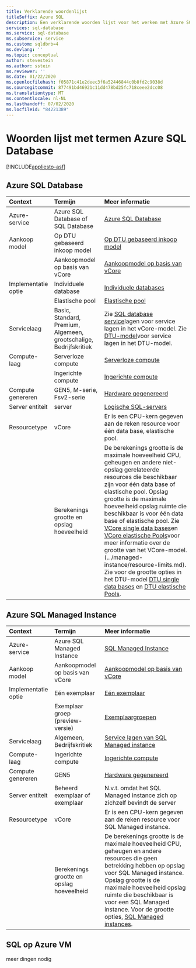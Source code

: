 ```yaml
---
title: Verklarende woordenlijst
titleSuffix: Azure SQL
description: Een verklarende woorden lijst voor het werken met Azure SQL Database, Azure SQL Managed instance en SQL op Azure VM.
services: sql-database
ms.service: sql-database
ms.subservice: service
ms.custom: sqldbrb=4
ms.devlang: ''
ms.topic: conceptual
author: stevestein
ms.author: sstein
ms.reviewer: ''
ms.date: 01/22/2020
ms.openlocfilehash: f05871c41e2deec3f6a52446844c0b8fd2c9038d
ms.sourcegitcommit: 877491bd46921c11dd478bd25fc718ceee2dcc08
ms.translationtype: MT
ms.contentlocale: nl-NL
ms.lasthandoff: 07/02/2020
ms.locfileid: "84221389"
---
```

# <a name="azure-sql-database-glossary-of-terms"></a>Woorden lijst met termen Azure SQL Database
[!INCLUDE[appliesto-asf](includes/appliesto-asf.md)]

## <a name="azure-sql-database"></a>Azure SQL Database

|Context|Termijn|Meer informatie|
|:---|:---|:---|
|Azure-service|Azure SQL Database of SQL Database|[Azure SQL Database](database/sql-database-paas-overview.md)|
|Aankoop model|Op DTU gebaseerd inkoop model|[Op DTU gebaseerd inkoop model](database/service-tiers-dtu.md)|
||Aankoopmodel op basis van vCore|[Aankoopmodel op basis van vCore](database/service-tiers-vcore.md)|
|Implementatie optie |Individuele database|[Individuele databases](database/single-database-overview.md)|
||Elastische pool|[Elastische pool](database/elastic-pool-overview.md)|
|Servicelaag|Basic, Standard, Premium, Algemeen, grootschalige, Bedrijfskritiek|Zie [SQL database service](database/service-tiers-vcore.md#service-tiers)lagen voor service lagen in het vCore-model. Zie [DTU-model](database/service-tiers-dtu.md#compare-the-dtu-based-service-tiers)voor service lagen in het DTU-model.|
|Compute-laag|Serverloze compute|[Serverloze compute](database/service-tiers-vcore.md#compute-tiers)
||Ingerichte compute|[Ingerichte compute](database/service-tiers-vcore.md#compute-tiers)
|Compute genereren|GEN5, M-serie, Fsv2-serie|[Hardware gegenereerd](database/service-tiers-vcore.md#hardware-generations)
|Server entiteit| server |[Logische SQL-servers](database/logical-servers.md)|
|Resourcetype|vCore|Er is een CPU-kern gegeven aan de reken resource voor één data base, elastische pool. |
||Berekenings grootte en opslag hoeveelheid|De berekenings grootte is de maximale hoeveelheid CPU, geheugen en andere niet-opslag gerelateerde resources die beschikbaar zijn voor één data base of elastische pool.  Opslag grootte is de maximale hoeveelheid opslag ruimte die beschikbaar is voor één data base of elastische pool. Zie [VCore single data bases](database/resource-limits-vcore-single-databases.md)en [VCore elastische Pools](database/resource-limits-vcore-elastic-pools.md)voor meer informatie over de grootte van het VCore-model.  (.. /managed-instance/resource-limits.md).  Zie voor de grootte opties in het DTU-model [DTU single data bases](database/resource-limits-dtu-single-databases.md) en [DTU elastische Pools](database/resource-limits-dtu-elastic-pools.md).

## <a name="azure-sql-managed-instance"></a>Azure SQL Managed Instance

|Context|Termijn|Meer informatie|
|:---|:---|:---|
|Azure-service|Azure SQL Managed Instance|[SQL Managed Instance](managed-instance/sql-managed-instance-paas-overview.md)|
|Aankoop model|Aankoopmodel op basis van vCore|[Aankoopmodel op basis van vCore](database/service-tiers-vcore.md)|
|Implementatie optie |Eén exemplaar|[Eén exemplaar](managed-instance/sql-managed-instance-paas-overview.md)|
||Exemplaar groep (preview-versie)|[Exemplaargroepen](managed-instance/instance-pools-overview.md)|
|Servicelaag|Algemeen, Bedrijfskritiek|[Service lagen van SQL Managed instance](managed-instance/sql-managed-instance-paas-overview.md#service-tiers)|
|Compute-laag|Ingerichte compute|[Ingerichte compute](database/service-tiers-vcore.md#compute-tiers)|
|Compute genereren|GEN5|[Hardware gegenereerd](database/service-tiers-vcore.md#hardware-generations)
|Server entiteit|Beheerd exemplaar of exemplaar| N.v.t. omdat het SQL Managed instance zich op zichzelf bevindt de server |
|Resourcetype|vCore|Er is een CPU-kern gegeven aan de reken resource voor SQL Managed instance.|
||Berekenings grootte en opslag hoeveelheid|De berekenings grootte is de maximale hoeveelheid CPU, geheugen en andere resources die geen betrekking hebben op opslag voor SQL Managed instance.  Opslag grootte is de maximale hoeveelheid opslag ruimte die beschikbaar is voor een SQL Managed instance.  Voor de grootte opties, [SQL Managed instances](managed-instance/resource-limits.md). |

## <a name="sql-on-azure-vm"></a>SQL op Azure VM

meer dingen nodig
